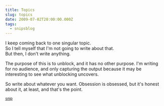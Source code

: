 ```yaml
---
title: Topics
slug: topics
date: 2009-07-02T20:00:00.000Z
tags:
  - snipsblog
---
```

I keep coming back to one singular topic.  
So I tell myself that I'm not going to write about that.  
But then, I don't write anything.

The purpose of this is to unblock, and it has no other purpose.  I'm writing for no audience, and only capturing the output because it may be interesting to see what unblocking uncovers.

So write about whatever you want.  Obsession is obsessed, but it's honest about it, at least, and that's the point.

<small>[snip](https://github.com/isaacs/snips)</small>
